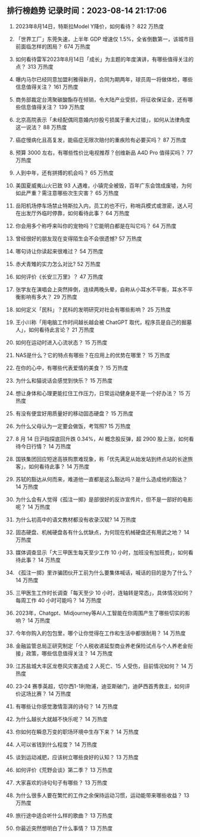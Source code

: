 
## 排行榜趋势 记录时间：2023-08-14 21:17:06
  
  1. 2023年8月14日，特斯拉Model Y降价，如何看待？ 822 万热度
    
  2. 「世界工厂」东莞失速，上半年 GDP 增速仅 1.5%，全省倒数第一，该城市目前面临怎样的困局？ 674 万热度
    
  3. 如何看待雷军2023年8月14日「成长」为主题的年度演讲，有哪些值得关注的点？ 313 万热度
    
  4. 曝内马尔已经同意加盟利雅得新月，合同为期两年，球员周一将做体检，哪些信息值得关注？ 161 万热度
    
  5. 商务部裁定台湾聚碳酸酯存在倾销，令大陆产业受损，将征收保证金，还有哪些信息值得关注？ 139 万热度
    
  6. 北京高院表示「未经配偶同意婚内炒股亏损属于重大过错」，如何从法律角度这一说法？ 88 万热度
    
  7. 癌症慢病化且高复发，能癌症无限次赔付的重疾险有必要买吗？ 87 万热度
    
  8. 预算 3000 左右，有哪些性价比电视推荐？创维新品 A4D Pro 值得买吗？ 77 万热度
    
  9. 人到中年，还有拼搏的机会吗？ 65 万热度
    
  10. 美国夏威夷山火已致 93 人遇难，小镇完全被毁，百年广东会馆成废墟，为何如此严重？需注意哪些次生灾害？ 65 万热度
    
  11. 岳阳机场停车场禁止特斯拉入内，员工的也不行，称哨兵模式或泄密，送人可在出发厅外临时停靠，如何看待此事？ 64 万热度
    
  12. 你会用多个称呼来叫你的宠物吗？它能明白都是在叫它吗？ 64 万热度
    
  13. 曾经很好的朋友现在变得陌生会不会很遗憾? 57 万热度
    
  14. 哪句诗让你读起来很难过？ 54 万热度
    
  15. 赤犬青雉的实力怎么对比? 52 万热度
    
  16. 如何评价《长安三万里》？ 47 万热度
    
  17. 张学友在演唱会上突然摔倒，连续两晚头晕，自称从小耳水不平衡，耳水不平衡影响有多大？ 29 万热度
    
  18. 如何定义「民科」？民科的发明研究对社会有哪些影响？ 25 万热度
    
  19. 王小川称「用电脑工作时间越长越会被 ChatGPT 取代，程序员是自己的掘墓人」，如何看待此言论？ 21 万热度
    
  20. 如何在运动时进入心流状态？ 15 万热度
    
  21. NAS是什么？它的特点有哪些？在应用上的优势在哪里？ 15 万热度
    
  22. 在你的心中，有哪些代表爱情的美食？ 15 万热度
    
  23. 为什么和猫说话会感觉到快乐？ 15 万热度
    
  24. 想让身体和心理更能扛住工作压力，日常运动健身是不是一个好办法？ 15 万热度
    
  25. 有没有便宜好用质量好的移动固态硬盘？ 15 万热度
    
  26. 为什么父母认为一定要会做饭，考驾照? 15 万热度
    
  27. 8 月 14 日沪指探底回升跌 0.34%，AI 概念股反弹，超 2900 股上涨，如何看待今日行情？ 14 万热度
    
  28. 国铁集团回应短途高铁购票难现象，称「优先满足从始发站到终点站的长途旅客」，如何看待此事？ 14 万热度
    
  29. 苏轼的豁达从何而来，难道他一直都是这么豁达吗？是什么造成他的豁达？ 14 万热度
    
  30. 为什么会有人觉得《孤注一掷》是部很好的反诈宣传片，但不是一部好的电影呢？ 14 万热度
    
  31. 为什么初高中的语文教材都没有收录汉赋? 14 万热度
    
  32. 固态硬盘、机械硬盘各有什么优缺点，为何现在机械硬盘还有用武之地？ 14 万热度
    
  33. 媒体调查显示「大三甲医生每天至少工作 10 小时，加班没有加班费」，如何看待此事？ 14 万热度
    
  34. 《孤注一掷》里诈骗团伙开工前为什么要集体喊话，喊话的目的是为了什么？ 14 万热度
    
  35. 三甲医生工作时长调查「每天至少 10 小时，连轴转是常态」，具体情况如何？每周工作 40 小时可能吗？ 14 万热度
    
  36. 2023年，Chatgpt、Midjourney等AI人工智能在你周围产生了哪些切实的影响？ 14 万热度
    
  37. 今年你购入的包包里，哪个让你觉得在工作和生活中都很耐用？ 14 万热度
    
  38. 金融监管总局正研究制定「个人税收递延型商业养老保险试点与个人养老金衔接」政策，哪些信息值得关注？ 14 万热度
    
  39. 江苏盐城大丰区龙卷风灾害造成 2 人死亡、15 人受伤，目前情况如何？ 14 万热度
    
  40. 23-24 赛季英超，切尔西1-1利物浦，迪亚斯破门，迪萨西首秀救主，如何评价这场比赛？ 14 万热度
    
  41. 有哪些让你感觉激情澎湃的诗句？ 14 万热度
    
  42. 为什么越长大就越不快乐呢？ 14 万热度
    
  43. 你如何在瞬息万变的职场环境中生存下来？ 14 万热度
    
  44. 人可以省钱到什么程度？ 14 万热度
    
  45. 谈到运动减肥，应该树立哪些良好的认知？ 13 万热度
    
  46. 如何评价《荒野会谈》第二季？ 13 万热度
    
  47. 大家喜欢的诗句句子有哪些？ 13 万热度
    
  48. 为什么很多人要在繁忙的工作之余保持运动习惯，运动能带来哪些收益？ 13 万热度
    
  49. 旅行途中适合听什么样的歌曲？ 13 万热度
    
  50. 你最近突然想明白了什么事情？ 13 万热度
    